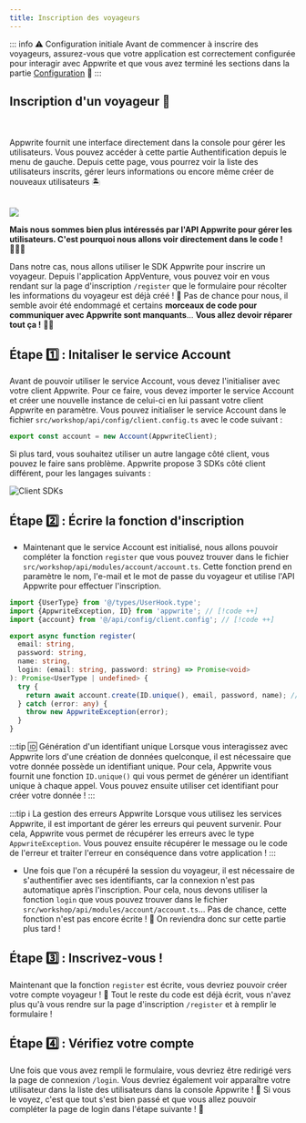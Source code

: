 ```yaml
---
title: Inscription des voyageurs
---
```


<Documentation link="https://appwrite.io/docs/products/auth/email-password#sign-up"></Documentation>

<Hero
title="Inscription des voyageurs 📝"
image="/assets/workshop/authentication/top-island.jpeg"
description="Arrivé un peu plus haut sur l'île, on semble s'approcher d'une vieille batisse, ça doit être là-bas que
l'on doit aller... Mais avant, nous allons voir comment s'inscrire dans la liste des voyageurs qui ont essayé cette
aventure ! 🌴 Dans cette section, nous allons explorer le processus d'inscription, étape par étape ! L'inscription des
voyageurs est la première étape essentielle de notre aventure. Avec Appwrite, cette tâche est simplifiée grâce au
service Account qui gère tout le processus. 🏝️"
/>

::: info ⚠️ Configuration initiale
Avant de commencer à inscrire des voyageurs, assurez-vous que votre application est correctement configurée pour
interagir avec Appwrite et que vous avez terminé les sections dans la
partie [Configuration](/workshop/configuration/appwrite-configuration) 📝
:::

## Inscription d'un voyageur 🧳

<br/>

<InfoBonus title="Inscription dans la console 📝">
<br/>
Appwrite fournit une interface directement dans la console pour gérer les utilisateurs. Vous pouvez accéder à cette partie
Authentification depuis le menu de gauche. Depuis cette page, vous pourrez voir la liste des utilisateurs inscrits, gérer
leurs informations ou encore même créer de nouveaux utilisateurs 🏝️
<br/><br/>

<Image src="/assets/workshop/authentication/auth-console.png" imageAlt="Console Appwrite - Utilisateurs"></Image>

**Mais nous sommes bien plus intéressés par l'API Appwrite pour gérer les utilisateurs. C'est pourquoi nous allons voir
directement dans le code ! 🧑🏼‍💻**

</InfoBonus>

Dans notre cas, nous allons utiliser le SDK Appwrite pour inscrire un voyageur. Depuis l'application AppVenture, vous
pouvez voir en vous rendant sur la page d'inscription `/register` que le formulaire pour récolter les informations
du voyageur est déjà créé ! 🥳 Pas de chance pour nous, il semble avoir été endommagé et certains **morceaux de code pour
communiquer avec Appwrite sont manquants**... **Vous allez devoir réparer tout ça !** 🧑‍🔧

## Étape 1️⃣ : Initaliser le service Account

Avant de pouvoir utiliser le service Account, vous devez l'initialiser avec votre client Appwrite. Pour ce faire, vous
devez importer le service Account et créer une nouvelle instance de celui-ci en lui passant votre client Appwrite en
paramètre. Vous pouvez initialiser le service Account dans le fichier `src/workshop/api/config/client.config.ts` avec le
code suivant :

```js
export const account = new Account(AppwriteClient);
```

<InfoBonus title="3 autres SDKs côté client !">

Si plus tard, vous souhaitez utiliser un autre langage côté client, vous pouvez le faire sans problème. Appwrite propose
3 SDKs côté client différent, pour les langages suivants :

![Client SDKs](/assets/workshop/authentication/client-sdks.png)

</InfoBonus>

## Étape 2️⃣ : Écrire la fonction d'inscription

- Maintenant que le service Account est initialisé, nous allons pouvoir compléter la fonction `register` que vous pouvez
  trouver dans le fichier `src/workshop/api/modules/account/account.ts`. Cette fonction prend en paramètre le nom, l'e-mail et
  le mot de passe du voyageur et utilise l'API Appwrite pour effectuer l'inscription.

<Solution>

```ts
import {UserType} from '@/types/UserHook.type';
import {AppwriteException, ID} from 'appwrite'; // [!code ++]
import {account} from '@/api/config/client.config'; // [!code ++]

export async function register(
  email: string,
  password: string,
  name: string,
  login: (email: string, password: string) => Promise<void>
): Promise<UserType | undefined> {
  try {
    return await account.create(ID.unique(), email, password, name); // [!code ++]
  } catch (error: any) {
    throw new AppwriteException(error);
  }
}
```
</Solution>

:::tip 🆔 Génération d'un identifiant unique
Lorsque vous interagissez avec Appwrite lors d'une création de données quelconque, il est nécessaire que votre donnée
possède un identifiant unique. Pour cela, Appwrite vous fournit une fonction `ID.unique()` qui vous permet de générer
un identifiant unique à chaque appel. Vous pouvez ensuite utiliser cet identifiant pour créer votre donnée !
:::

:::tip ℹ️ La gestion des erreurs Appwrite
Lorsque vous utilisez les services Appwrite, il est important de gérer les erreurs qui peuvent survenir. Pour cela,
Appwrite vous permet de récupérer les erreurs avec le type `AppwriteException`. Vous pouvez ensuite récupérer le message
ou le code de l'erreur et traiter l'erreur en conséquence dans votre application !
:::

- Une fois que l'on a récupéré la session du voyageur, il est nécessaire de s'authentifier avec ses identifiants, car
  la connexion n'est pas automatique après l'inscription. Pour cela, nous devons utiliser la fonction `login` que vous
  pouvez trouver dans le fichier `src/workshop/api/modules/account/account.ts`... Pas de chance, cette fonction n'est pas encore
  écrite ! 🤔 On reviendra donc sur cette partie plus tard !

## Étape 3️⃣ : Inscrivez-vous !

Maintenant que la fonction `register` est écrite, vous devriez pouvoir créer votre compte voyageur ! 🥳 Tout le reste du
code est déjà écrit, vous n'avez plus qu'à vous rendre sur la page d'inscription `/register` et à remplir le
formulaire !

## Étape 4️⃣ : Vérifiez votre compte

Une fois que vous avez rempli le formulaire, vous devriez être redirigé vers la page de connexion `/login`. Vous devriez
également voir apparaître votre utilisateur dans la liste des utilisateurs dans la console Appwrite ! 📝 Si vous le
voyez, c'est que tout s'est bien passé et que vous allez pouvoir compléter la page de login dans l'étape suivante ! 🥳